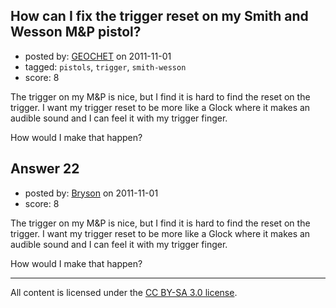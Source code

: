 ## How can I fix the trigger reset on my Smith and Wesson M&P pistol?

- posted by: [GEOCHET](https://stackexchange.com/users/-1/22-geochet) on 2011-11-01
- tagged: `pistols`, `trigger`, `smith-wesson`
- score: 8

The trigger on my M&P is nice, but I find it is hard to find the reset on the trigger. I want my trigger reset to be more like a Glock where it makes an audible sound and I can feel it with my trigger finger.

How would I make that happen?


## Answer 22

- posted by: [Bryson](https://stackexchange.com/users/-1/32-bryson) on 2011-11-01
- score: 8

The trigger on my M&P is nice, but I find it is hard to find the reset on the trigger. I want my trigger reset to be more like a Glock where it makes an audible sound and I can feel it with my trigger finger.

How would I make that happen?



---

All content is licensed under the [CC BY-SA 3.0 license](https://creativecommons.org/licenses/by-sa/3.0/).

